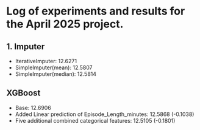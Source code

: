 # Log of experiments and results for the April 2025 project.

## 1. Imputer

- IterativeImputer: 12.6271
- SimpleImputer(mean): 12.5807
- SimpleImputer(median): 12.5814

## XGBoost

- Base: 12.6906
- Added Linear prediction of Episode_Length_minutes: 12.5868 (-0.1038)
- Five additional combined categorical features: 12.5105 (-0.1801)
